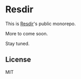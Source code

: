 # Resdir

This is [Resdir](https://resdir.com)'s public monorepo.

More to come soon.

Stay tuned.

## License

MIT

